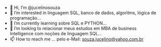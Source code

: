 - 👋 Hi, I’m @jucelinosouza
- 👀 I’m interested in  linguagem  SQL, banco de dados, algoritms, lógica de programação...
- 🌱 I’m currently learning  sobre SQL e PYTHON...
- 💞️ I’m looking to  relacionar  meus estudos em MBA de  business Intelligence com noções de  linguagem SQL...
- 📫 How to reach me ...  pelo e-Mail: souza.jucelino@yahoo.com.br

<!---
jucelinosouza/jucelinosouza is a ✨ special ✨ repository because its `README.md` (this file) appears on your GitHub profile.
You can click the Preview link to take a look at your changes.
--->
